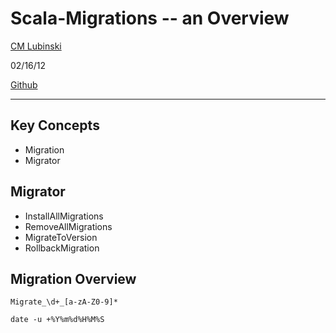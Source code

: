 # Scala-Migrations -- an Overview

[CM Lubinski][0]

02/16/12

[Github][1]

---

## Key Concepts

* Migration
* Migrator

## Migrator

* InstallAllMigrations
* RemoveAllMigrations
* MigrateToVersion
* RollbackMigration

## Migration Overview

```
Migrate_\d+_[a-zA-Z0-9]*
```
`date -u +%Y%m%d%H%M%S`

[0]: http://cmlubinski.info "CM Lubinski"
[1]: https://github.com/cmc333333/scala-migrations-example "Github"
